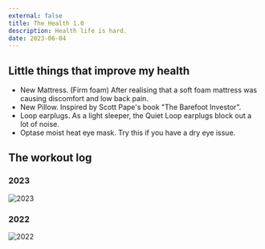 ```yaml
---
external: false
title: The Health 1.0
description: Health life is hard.
date: 2023-06-04
---
```


## Little things that improve my health
- New Mattress. (Firm foam) After realising that a soft foam mattress was causing discomfort and low back pain.
- New Pillow. Inspired by Scott Pape's book "The Barefoot Investor".
- Loop earplugs. As a light sleeper, the Quiet Loop earplugs block out a lot of noise. 
- Optase moist heat eye mask. Try this if you have a dry eye issue.

## The workout log
### 2023
![2023](/images/gym-log-2023.png)
### 2022
![2022](/images/gym-log-2022-12.png)

